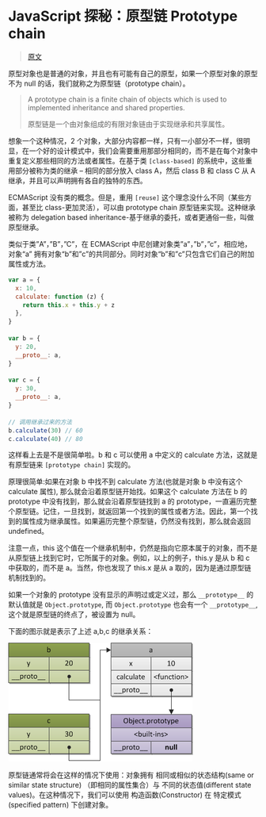 # JavaScript 探秘：原型链 Prototype chain

> [原文](https://web.archive.org/web/20210414201922/http://www.nowamagic.net/librarys/veda/detail/1641)

原型对象也是普通的对象，并且也有可能有自己的原型，如果一个原型对象的原型不为 null 的话，我们就称之为原型链（prototype chain）。

> A prototype chain is a finite chain of objects which is used to implemented inheritance and shared properties.
>
> 原型链是一个由对象组成的有限对象链由于实现继承和共享属性。

想象一个这种情况，2 个对象，大部分内容都一样，只有一小部分不一样，很明显，在一个好的设计模式中，我们会需要重用那部分相同的，而不是在每个对象中重复定义那些相同的方法或者属性。在基于类 `[class-based]` 的系统中，这些重用部分被称为类的继承 – 相同的部分放入 class A，然后 class B 和 class C 从 A 继承，并且可以声明拥有各自的独特的东西。

ECMAScript 没有类的概念。但是，重用 `[reuse]` 这个理念没什么不同（某些方面，甚至比 class-更加灵活），可以由 prototype chain 原型链来实现。这种继承被称为 delegation based inheritance-基于继承的委托，或者更通俗一些，叫做原型继承。

类似于类”A”，”B”，”C”，在 ECMAScript 中尼创建对象类”a”，”b”，”c”，相应地， 对象“a” 拥有对象“b”和”c”的共同部分。同时对象“b”和”c”只包含它们自己的附加属性或方法。

```js
var a = {
  x: 10,
  calculate: function (z) {
    return this.x + this.y + z
  },
}

var b = {
  y: 20,
  __proto__: a,
}

var c = {
  y: 30,
  __proto__: a,
}

// 调用继承过来的方法
b.calculate(30) // 60
c.calculate(40) // 80
```

这样看上去是不是很简单啦。b 和 c 可以使用 a 中定义的 calculate 方法，这就是有原型链来 `[prototype chain]` 实现的。

原理很简单:如果在对象 b 中找不到 calculate 方法(也就是对象 b 中没有这个 calculate 属性), 那么就会沿着原型链开始找。如果这个 calculate 方法在 b 的 prototype 中没有找到，那么就会沿着原型链找到 a 的 prototype，一直遍历完整个原型链。记住，一旦找到，就返回第一个找到的属性或者方法。因此，第一个找到的属性成为继承属性。如果遍历完整个原型链，仍然没有找到，那么就会返回 undefined。

注意一点，this 这个值在一个继承机制中，仍然是指向它原本属于的对象，而不是从原型链上找到它时，它所属于的对象。例如，以上的例子，this.y 是从 b 和 c 中获取的，而不是 a。当然，你也发现了 this.x 是从 a 取的，因为是通过原型链机制找到的。

如果一个对象的 prototype 没有显示的声明过或定义过，那么 `__prototype__` 的默认值就是 `Object.prototype`, 而 `Object.prototype` 也会有一个 `__prototype__`, 这个就是原型链的终点了，被设置为 null。

下面的图示就是表示了上述 a,b,c 的继承关系：

![原型链](./images/2012_03_21_02.png)

原型链通常将会在这样的情况下使用：对象拥有 相同或相似的状态结构(same or similar state structure) （即相同的属性集合）与 不同的状态值(different state values)。在这种情况下，我们可以使用 构造函数(Constructor) 在 特定模式(specified pattern) 下创建对象。
